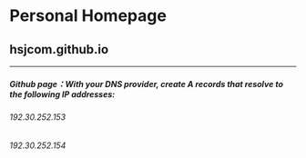 # Personal Homepage

## hsjcom.github.io

***
##### Github page：With your DNS provider, create A records that resolve to the following IP addresses:
###### 192.30.252.153
###### 192.30.252.154
